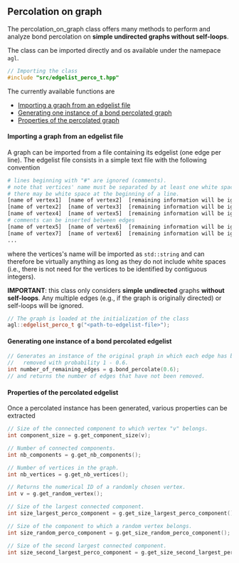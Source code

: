 ## Percolation on graph

The percolation_on_graph class offers many methods to perform and analyze bond percolation on **simple undirected graphs without self-loops**.


The class can be imported directly and os available under the namepace `agl`.
```c++
// Importing the class
#include "src/edgelist_perco_t.hpp"
```

The currently available functions are
* [Importing a graph from an edgelist file](#importing-a-graph-from-an-edgelist-file)
* [Generating one instance of a bond percolated graph](#generating-one-instance-of-a-bond-percolated-edgelist)
* [Properties of the percolated graph](#properties-of-the-percolated-edgelist)


#### Importing a graph from an edgelist file

A graph can be imported from a file containing its edgelist (one edge per line). The edgelist file consists in a simple text file with the following convention

```python
# lines beginning with "#" are ignored (comments).
# note that vertices' name must be separated by at least one white space.
# there may be white space at the beginning of a line.
[name of vertex1]  [name of vertex2]  [remaining information will be ignored]
[name of vertex2]  [name of vertex3]  [remaining information will be ignored]
[name of vertex4]  [name of vertex5]  [remaining information will be ignored]
# comments can be inserted between edges
[name of vertex5]  [name of vertex6]  [remaining information will be ignored]
[name of vertex7]  [name of vertex6]  [remaining information will be ignored]
...
```
where the vertices's name will be imported as `std::string` and can therefore be virtually anything as long as they do not include white spaces (i.e., there is not need for the vertices to be identified by contiguous integers).

**IMPORTANT**: this class only considers **simple** **undirected** graphs **without self-loops**. Any multiple edges (e.g., if the graph is originally directed) or self-loops will be ignored.

```c++
// The graph is loaded at the initialization of the class
agl::edgelist_perco_t g("<path-to-edgelist-file>");
```


#### Generating one instance of a bond percolated edgelist

```c++
// Generates an instance of the original graph in which each edge has been
//   removed with probability 1 - 0.6.
int number_of_remaining_edges = g.bond_percolate(0.6);
// and returns the number of edges that have not been removed.
```


#### Properties of the percolated edgelist

Once a percolated instance has been generated, various properties can be extracted

```c++
// Size of the connected component to which vertex "v" belongs.
int component_size = g.get_component_size(v);

// Number of connected components.
int nb_components = g.get_nb_components();

// Number of vertices in the graph.
int nb_vertices = g.get_nb_vertices();

// Returns the numerical ID of a randomly chosen vertex.
int v = g.get_random_vertex();

// Size of the largest connected component.
int size_largest_perco_component = g.get_size_largest_perco_component();

// Size of the component to which a random vertex belongs.
int size_random_perco_component = g.get_size_random_perco_component();

// Size of the second largest connected component.
int size_second_largest_perco_component = g.get_size_second_largest_perco_component();
```
